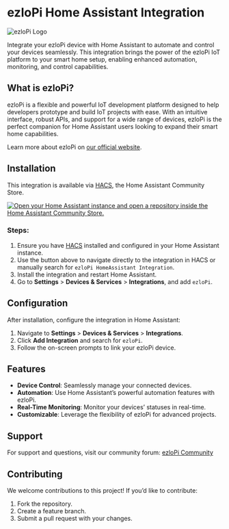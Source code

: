 # ezloPi Home Assistant Integration

![ezloPi Logo](https://pi.ezlo.com/wp-content/uploads/2022/07/Logo.svg)

Integrate your ezloPi device with Home Assistant to automate and control your devices seamlessly. This integration brings the power of the ezloPi IoT platform to your smart home setup, enabling enhanced automation, monitoring, and control capabilities.

## What is ezloPi?

ezloPi is a flexible and powerful IoT development platform designed to help developers prototype and build IoT projects with ease. With an intuitive interface, robust APIs, and support for a wide range of devices, ezloPi is the perfect companion for Home Assistant users looking to expand their smart home capabilities.

Learn more about ezloPi on [our official website](https://pi.ezlo.com/what-is-ezlopi/).

## Installation

This integration is available via [HACS](https://hacs.xyz), the Home Assistant Community Store.

[![Open your Home Assistant instance and open a repository inside the Home Assistant Community Store.](https://my.home-assistant.io/badges/hacs_repository.svg)](https://my.home-assistant.io/redirect/hacs_repository/?owner=ezloteam&repository=ezlopi-hass-integration&category=integration)

### Steps:
1. Ensure you have [HACS](https://hacs.xyz) installed and configured in your Home Assistant instance.
2. Use the button above to navigate directly to the integration in HACS or manually search for `ezloPi HomeAssistant Integration`.
3. Install the integration and restart Home Assistant.
4. Go to **Settings** > **Devices & Services** > **Integrations**, and add `ezloPi`.

## Configuration

After installation, configure the integration in Home Assistant:

1. Navigate to **Settings** > **Devices & Services** > **Integrations**.
2. Click **Add Integration** and search for `ezloPi`.
3. Follow the on-screen prompts to link your ezloPi device.

## Features

- **Device Control**: Seamlessly manage your connected devices.
- **Automation**: Use Home Assistant’s powerful automation features with ezloPi.
- **Real-Time Monitoring**: Monitor your devices’ statuses in real-time.
- **Customizable**: Leverage the flexibility of ezloPi for advanced projects.

## Support

For support and questions, visit our community forum: [ezloPi Community](https://community.ezlo.com/c/ezlopi/ezlopi-homeassistant/250/)

## Contributing

We welcome contributions to this project! If you’d like to contribute:

1. Fork the repository.
2. Create a feature branch.
3. Submit a pull request with your changes.

